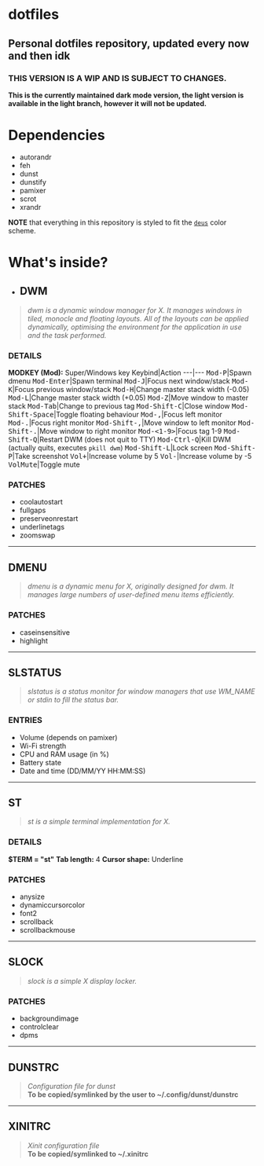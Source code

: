 # dotfiles
 Personal dotfiles repository, updated every now and then idk
---
### **THIS VERSION IS A WIP AND IS SUBJECT TO CHANGES.**
**This is the currently maintained dark mode version, the light version is available in the light branch, however it will not be updated.**

# Dependencies
- autorandr
- feh
- dunst
- dunstify
- pamixer
- scrot
- xrandr

**NOTE** that everything in this repository is styled to fit the [`deus`](https://github.com/ajmwagar/vim-deus) color scheme.

# What's inside?
- ## DWM
> *dwm is a dynamic window manager for X. It manages windows in tiled, monocle and floating layouts. All of the layouts can be applied dynamically, optimising the environment for the application in use and the task performed.*
### DETAILS
**MODKEY (Mod):** Super/Windows key
Keybind|Action
---|---
<kbd>Mod-P</kbd>|Spawn dmenu
<kbd>Mod-Enter</kbd>|Spawn terminal
<kbd>Mod-J</kbd>|Focus next window/stack
<kbd>Mod-K</kbd>|Focus previous window/stack
<kbd>Mod-H</kbd>|Change master stack width (-0.05)
<kbd>Mod-L</kbd>|Change master stack width (+0.05)
<kbd>Mod-Z</kbd>|Move window to master stack
<kbd>Mod-Tab</kbd>|Change to previous tag
<kbd>Mod-Shift-C</kbd>|Close window
<kbd>Mod-Shift-Space</kbd>|Toggle floating behaviour
<kbd>Mod-,</kbd>|Focus left monitor
<kbd>Mod-.</kbd>|Focus right monitor
<kbd>Mod-Shift-,</kbd>|Move window to left monitor
<kbd>Mod-Shift-.</kbd>|Move window to right monitor
<kbd>Mod-<1-9></kbd>|Focus tag 1-9
<kbd>Mod-Shift-Q</kbd>|Restart DWM (does not quit to TTY)
<kbd>Mod-Ctrl-Q</kbd>|Kill DWM (actually quits, executes `pkill dwm`)
<kbd>Mod-Shift-L</kbd>|Lock screen
<kbd>Mod-Shift-P</kbd>|Take screenshot
<kbd>Vol+</kbd>|Increase volume by 5
<kbd>Vol-</kbd>|Increase volume by -5
<kbd>VolMute</kbd>|Toggle mute
### PATCHES
- coolautostart
- fullgaps
- preserveonrestart
- underlinetags
- zoomswap

---

## DMENU
> *dmenu is a dynamic menu for X, originally designed for dwm. It manages large numbers of user-defined menu items efficiently.*
### PATCHES
- caseinsensitive
- highlight

---

## SLSTATUS
> *slstatus is a status monitor for window managers that use WM_NAME or stdin to fill the status bar.*
### ENTRIES
- Volume (depends on pamixer)
- Wi-Fi strength
- CPU and RAM usage (in %)
- Battery state
- Date and time (DD/MM/YY HH:MM:SS)

---

## ST
> *st is a simple terminal implementation for X.*  
### DETAILS
**$TERM = "st"**
**Tab length:** 4
**Cursor shape:** Underline 
### PATCHES
- anysize
- dynamiccursorcolor
- font2
- scrollback
- scrollbackmouse

---

## SLOCK
> *slock is a simple X display locker.*
### PATCHES
- backgroundimage
- controlclear
- dpms

---

## DUNSTRC
> *Configuration file for dunst*  
**To be copied/symlinked by the user to ~/.config/dunst/dunstrc**

---

## XINITRC
> *Xinit configuration file*  
**To be copied/symlinked to ~/.xinitrc**
